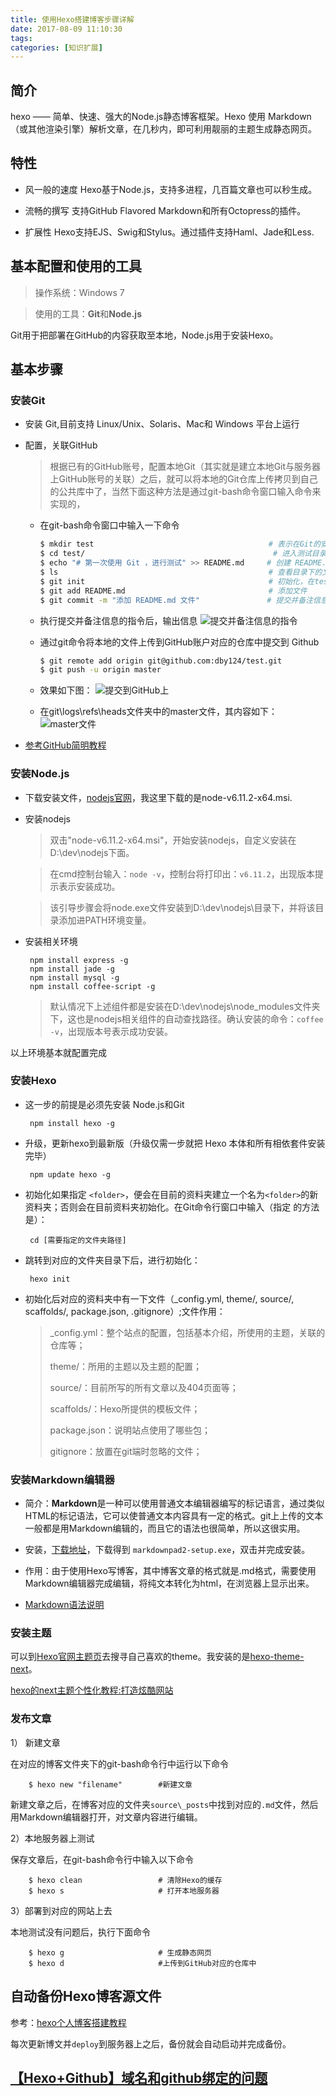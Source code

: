 ```yaml
---
title: 使用Hexo搭建博客步骤详解
date: 2017-08-09 11:10:30
tags:
categories: [知识扩展]
---
```

## 简介
hexo —— 简单、快速、强大的Node.js静态博客框架。Hexo 使用 Markdown（或其他渲染引擎）解析文章，在几秒内，即可利用靓丽的主题生成静态网页。

## 特性

-  风一般的速度
Hexo基于Node.js，支持多进程，几百篇文章也可以秒生成。

-  流畅的撰写
支持GitHub Flavored Markdown和所有Octopress的插件。

-  扩展性
Hexo支持EJS、Swig和Stylus。通过插件支持Haml、Jade和Less.

## 基本配置和使用的工具


> 操作系统：Windows 7

> 使用的工具：**Git**和**Node.js**

Git用于把部署在GitHub的内容获取至本地，Node.js用于安装Hexo。

## 基本步骤
### 安装Git
-  安装 Git,目前支持 Linux/Unix、Solaris、Mac和 Windows 平台上运行
-  配置，关联GitHub

	> 根据已有的GitHub账号，配置本地Git（其实就是建立本地Git与服务器上GitHub账号的关联）之后，就可以将本地的Git仓库上传拷贝到自己的公共库中了，当然下面这种方法是通过git-bash命令窗口输入命令来实现的，

	- 在git-bash命令窗口中输入一下命令
		```sh
		$ mkdir test                                       # 表示在Git的安装目录下，创建一个名为“test”的文件夹
		$ cd test/                                          # 进入测试目录
		$ echo "# 第一次使用 Git ，进行测试" >> README.md     # 创建 README.md 文件并写入内容
		$ ls                                               # 查看目录下的文件
		$ git init                                         # 初始化，在test目录下生成.git文件夹
		$ git add README.md                                # 添加文件
		$ git commit -m "添加 README.md 文件"               # 提交并备注信息
		```
	- 执行提交并备注信息的指令后，输出信息
   ![提交并备注信息的指令](/images/commitinfo.png)
	
	- 通过git命令将本地的文件上传到GitHub账户对应的仓库中提交到 Github

		```sh
		$ git remote add origin git@github.com:dby124/test.git
		$ git push -u origin master
		```

	- 效果如下图：
   ![提交到GitHub上](/images/commit2github.png)
	
	- 在git\logs\refs\heads文件夹中的master文件，其内容如下：
![master文件](/images/master.png)

-  [参考GitHub简明教程](http://www.runoob.com/w3cnote/git-guide.html)

### 安装Node.js
-  下载安装文件，[nodejs官网](https://nodejs.org/en/download/)，我这里下载的是node-v6.11.2-x64.msi.
-  安装nodejs
	> 双击"node-v6.11.2-x64.msi"，开始安装nodejs，自定义安装在D:\dev\nodejs下面。
	
	> 在cmd控制台输入：`node -v`，控制台将打印出：`v6.11.2`，出现版本提示表示安装成功。
	
	> 该引导步骤会将node.exe文件安装到D:\dev\nodejs\目录下，并将该目录添加进PATH环境变量。
-  安装相关环境
    
		npm install express -g
		npm install jade -g
		npm install mysql -g
		npm install coffee-script -g

	> 默认情况下上述组件都是安装在D:\dev\nodejs\node_modules文件夹下，这也是nodejs相关组件的自动查找路径。确认安装的命令：`coffee -v`，出现版本号表示成功安装。

以上环境基本就配置完成

### 安装Hexo
-  这一步的前提是必须先安装 Node.js和Git

		npm install hexo -g
-  升级，更新hexo到最新版（升级仅需一步就把 Hexo 本体和所有相依套件安装完毕）

		npm update hexo -g
-  初始化如果指定 `<folder>`，便会在目前的资料夹建立一个名为` <folder> `的新资料夹；否则会在目前资料夹初始化。在Git命令行窗口中输入（指定 <folder>的方法是）：

		cd [需要指定的文件夹路径]
-  跳转到对应的文件夹目录下后，进行初始化：

		hexo init
- 初始化后对应的资料夹中有一下文件（_config.yml, theme/, source/, scaffolds/, package.json, .gitignore）;文件作用：
	
	> _config.yml：整个站点的配置，包括基本介绍，所使用的主题，关联的仓库等；
	>
	> theme/：所用的主题以及主题的配置；
	>
	> source/：目前所写的所有文章以及404页面等；
	>
	> scaffolds/：Hexo所提供的模板文件；
	>
	> package.json：说明站点使用了哪些包；
	>
	> gitignore：放置在git端时忽略的文件；


### 安装Markdown编辑器
-  简介：**Markdown**是一种可以使用普通文本编辑器编写的标记语言，通过类似HTML的标记语法，它可以使普通文本内容具有一定的格式。git上上传的文本一般都是用Markdown编辑的，而且它的语法也很简单，所以这很实用。

-  安装，[下载地址](http://www.markdownpad.com/)，下载得到 `markdownpad2-setup.exe`，双击并完成安装。

-  作用：由于使用Hexo写博客，其中博客文章的格式就是.md格式，需要使用Markdown编辑器完成编辑，将纯文本转化为html，在浏览器上显示出来。

-  [Markdown语法说明](http://www.appinn.com/markdown/)

### 安装主题
可以到[Hexo官网主题页](https://hexo.io/themes/)去搜寻自己喜欢的theme。我安装的是[hexo-theme-next](http://theme-next.iissnan.com/)。

[hexo的next主题个性化教程:打造炫酷网站](http://shenzekun.cn/hexo%E7%9A%84next%E4%B8%BB%E9%A2%98%E4%B8%AA%E6%80%A7%E5%8C%96%E9%85%8D%E7%BD%AE%E6%95%99%E7%A8%8B.html)

### 发布文章
1） 新建文章

在对应的博客文件夹下的git-bash命令行中运行以下命令

		$ hexo new "filename"        #新建文章
新建文章之后，在博客对应的文件夹`source\_posts`中找到对应的`.md`文件，然后用Markdown编辑器打开，对文章内容进行编辑。

2）本地服务器上测试

保存文章后，在git-bash命令行中输入以下命令

		$ hexo clean                 # 清除Hexo的缓存
		$ hexo s                     # 打开本地服务器

3）部署到对应的网站上去

本地测试没有问题后，执行下面命令

		$ hexo g                     # 生成静态网页
		$ hexo d                     #上传到GitHub对应的仓库中

## 自动备份Hexo博客源文件

参考：[hexo个人博客搭建教程](https://cherryzzangg.github.io/2017/08/12/hexo%E4%B8%AA%E4%BA%BA%E5%8D%9A%E5%AE%A2%E6%90%AD%E5%BB%BA%E6%95%99%E7%A8%8B/)


每次更新博文并`deploy`到服务器上之后，备份就会自动启动并完成备份。


## [【Hexo+Github】域名和github绑定的问题](http://www.jianshu.com/p/1d427e888dda)

